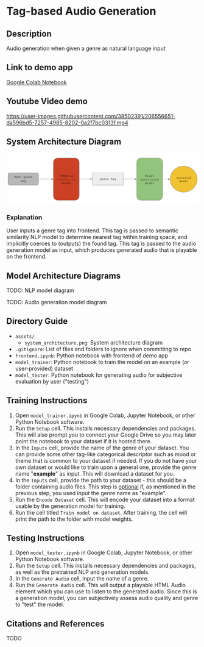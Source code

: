 # Tag-based Audio Generation

## Description

Audio generation when given a genre as natural language input 

## Link to demo app

[Google Colab Notebook](https://colab.research.google.com/drive/17G45yw0ZzsD84X-Q3RHPy6ER9Pb-u6hK)

## Youtube Video demo

https://user-images.githubusercontent.com/38502391/206556651-da596bd5-7257-4985-8202-0a2f7bc0313f.mp4

## System Architecture Diagram

![System Architecture Diagram](./assets/system_architecture.png)

### Explanation

User inputs a genre tag into frontend. This tag is passed to semantic similarity NLP model to determine nearest tag within training space, and implicitly coerces to (outputs) the found tag. This tag is passed to the audio generation model as input, which produces generated audio that is playable on the frontend.

## Model Architecture Diagrams

TODO: NLP model diagram

TODO: Audio generation model diagram

## Directory Guide

 - `assets/`
	 - `system_architecture.png`: System architecture diagram
 - `.gitignore`: List of files and folders to ignore when committing to repo
 - `frontend.ipynb`: Python notebook with frontend of demo app
 - `model_trainer`: Python notebook to train the model on an example (or user-provided) dataset
 - `model_tester`: Python notebook for generating audio for subjective evaluation by user ("testing")

## Training Instructions

1. Open `model_trainer.ipynb` in Google Colab, Jupyter Notebook, or other Python Notebook software.
2. Run the `Setup` cell. This installs necessary dependencies and packages. This will also prompt you to connect your Google Drive so you may later point the notebook to your dataset if it is hosted there.
3. In the `Inputs` cell, provide the name of the genre of your dataset. You can provide some other tag-like categorical descriptor such as mood or theme that is common to your dataset if needed. If you do not have your own dataset or would like to train upon a general one, provide the genre name "**example**" as input. This will download a dataset for you.
4. In the `Inputs` cell, provide the path to your dataset - this should be a folder containing audio files. This step is <u>optional</u> if, as mentioned in the previous step, you used input the genre name as "example".
5. Run the `Encode Dataset` cell. This will encode your dataset into a format usable by the generation model for training.
6. Run the cell titled `Train model on dataset`. After training, the cell will print the path to the folder with model weights.

## Testing Instructions

1. Open `model_tester.ipynb` in Google Colab, Jupyter Notebook, or other Python Notebook software.
2. Run the `Setup` cell. This installs necessary dependencies and packages, as well as the pretrained NLP and generation models.
3. In the `Generate Audio` cell, input the name of a genre. 
4. Run the `Generate Audio` cell. This will output a playable HTML Audio element which you can use to listen to the generated audio. Since this is a generation model, you can subjectively assess audio quality and genre to "test" the model.

## Citations and References

TODO
